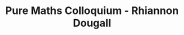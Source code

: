 ---
layout: seminartalk
speaker: Rhiannon Dougall
speakerinst: Durham University
speakershortinst: Durham
speakerurl: https://www.durham.ac.uk/staff/rhiannon-dougall/
talktitle: TBD
talkdate: Nov 11 2021
talkterm: "2021S1"
talktime: "16.00"
talkplace: Zoom 815 3606 8386
talkplaceurl: https://us02web.zoom.us/j/81536068386
title: "Pure Maths Colloquium - Rhiannon Dougall"
---
